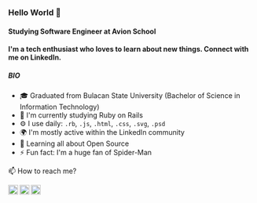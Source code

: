 ### Hello World 🎊

#### Studying Software Engineer at Avion School 
#### I'm a tech enthusiast who loves to learn about new things. Connect with me on LinkedIn.

##### BIO
- 🎓 Graduated from Bulacan State University (Bachelor of Science in Information Technology)
- 🏢 I'm currently studying Ruby on Rails
- ⚙️ I use daily: `.rb`, `.js`, `.html`, `.css`, `.svg`, `.psd`
- 🌍 I'm mostly active within the LinkedIn community
- 🌱 Learning all about Open Source
- ⚡️ Fun fact: I'm a huge fan of Spider-Man

📫 How to reach me?


<a href="https://www.linkedin.com/in/ronald-magno-42051780/">
  <img align="left" alt="Stefanie's LinkedIn" width="20px" src="https://cdn.jsdelivr.net/npm/simple-icons@v3/icons/linkedin.svg" />
</a>

<a href="https://github.com/dlanoronald123">
  <img align="left" alt="Stefanie's Twitter" width="20px" src="https://cdn.jsdelivr.net/npm/simple-icons@v3/icons/github.svg" />
</a>
<a href="https://www.facebook.com/blinx.dlanor/">
  <img align="left" alt="Stefanie's Instagram" width="20px" src="https://cdn.jsdelivr.net/npm/simple-icons@v3/icons/facebook.svg" />
</a>



